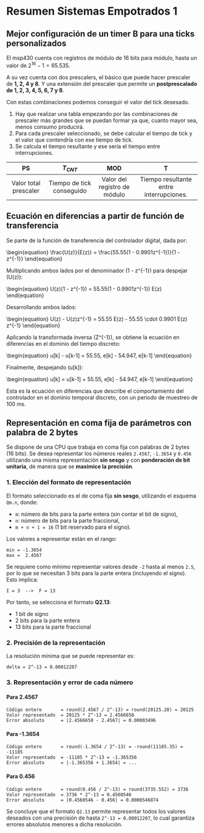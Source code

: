# Resumen Sistemas Empotrados 1

## Mejor configuración de un timer B para una ticks personalizados

El msp430 cuenta con registros de módulo de 16 bits para módulo, hasta un valor de $2^{16}-1 = 65.535$.

A su vez cuenta con dos prescalers, el básico que puede hacer prescaler de **1, 2, 4 y 8**. Y una extensión del prescaler que permite un **postprescalado de 1, 2, 3, 4, 5, 6, 7 y 8**.

Con estas combinaciones podemos conseguir el valor del tick desesado. 

1. Hay que realizar una tabla empezando por las combinaciones de prescaler más grandes que se puedan formar ya que, cuanto mayor sea, menos consumo producirá.
2. Para cada prescaler seleccionado, se debe calcular el tiempo de tick y el valor que contendría con ese tiempo de tick.
3. Se calcula el tiempo resultante y ese sería el tiempo entre interrupciones.

|PS|$T_{CNT}$|MOD|T|
|:-:|:-:|:-:|:-:|
|Valor total prescaler|Tiempo de tick conseguido|Valor del registro de módulo|Tiempo resultante entre interrupciones.|


## Ecuación en diferencias a partir de función de transferencia

Se parte de la función de transferencia del controlador digital, dada por:

\begin{equation}
\frac{U(z)}{E(z)} = \frac{55.55(1 - 0.9901z^{-1})}{1 - z^{-1}}
\end{equation}

Multiplicando ambos lados por el denominador \(1 - z^{-1}\) para despejar \(U(z)\):

\begin{equation}
U(z)(1 - z^{-1}) = 55.55(1 - 0.9901z^{-1}) E(z)
\end{equation}

Desarrollando ambos lados:

\begin{equation}
U(z) - U(z)z^{-1} = 55.55 E(z) - 55.55 \cdot 0.9901 E(z) z^{-1}
\end{equation}

Aplicando la transformada inversa \(Z^{-1}\), se obtiene la ecuación en diferencias en el dominio del tiempo discreto:

\begin{equation}
u[k] - u[k-1] = 55.55\, e[k] - 54.947\, e[k-1]
\end{equation}

Finalmente, despejando \(u[k]\):

\begin{equation}
u[k] = u[k-1] + 55.55\, e[k] - 54.947\, e[k-1]
\end{equation}

Esta es la ecuación en diferencias que describe el comportamiento del controlador en el dominio temporal discreto, con un periodo de muestreo de 100 ms.


## Representación en coma fija de parámetros con palabra de 2 bytes

Se dispone de una CPU que trabaja en coma fija con palabras de 2 bytes (16 bits). Se desea representar los números reales `2.4567`, `-1.3654` y `0.456` utilizando una misma representación **sin sesgo** y con **ponderación de bit unitaria**, de manera que se **maximice la precisión**.

### 1. Elección del formato de representación

El formato seleccionado es el de coma fija **sin sesgo**, utilizando el esquema `Qm.n`, donde:

* `m`: número de bits para la parte entera (sin contar el bit de signo),
* `n`: número de bits para la parte fraccional,
* `m + n + 1 = 16` (1 bit reservado para el signo).

Los valores a representar están en el rango:

```
min = -1.3654
max =  2.4567
```

Se requiere como mínimo representar valores desde `-2` hasta al menos `2.5`, por lo que se necesitan 3 bits para la parte entera (incluyendo el signo). Esto implica:

```
I = 3  -->  F = 13
```

Por tanto, se selecciona el formato **Q2.13**:

* 1 bit de signo
* 2 bits para la parte entera
* 13 bits para la parte fraccional

### 2. Precisión de la representación

La resolución mínima que se puede representar es:

```
delta = 2^-13 = 0.00012207
```

### 3. Representación y error de cada número

#### Para 2.4567

```
Código entero       = round(2.4567 / 2^-13) = round(20125.28) = 20125
Valor representado  = 20125 * 2^-13 = 2.4566650
Error absoluto      = |2.4566650 - 2.4567| = 0.00003496
```

#### Para -1.3654

```
Código entero       = round(-1.3654 / 2^-13) = -round(11185.35) = -11185
Valor representado  = -11185 * 2^-13 = -1.365356
Error absoluto      = |-1.365356 + 1.3654| = ...
```

#### Para 0.456

```
Código entero       = round(0.456 / 2^-13) = round(3735.552) = 3736
Valor representado  = 3736 * 2^-13 = 0.4560546
Error absoluto      = |0.4560546 - 0.456| = 0.0000546874
```

Se concluye que el formato `Q2.13` permite representar todos los valores deseados con una precisión de hasta `2^-13 = 0.00012207`, lo cual garantiza errores absolutos menores a dicha resolución.




